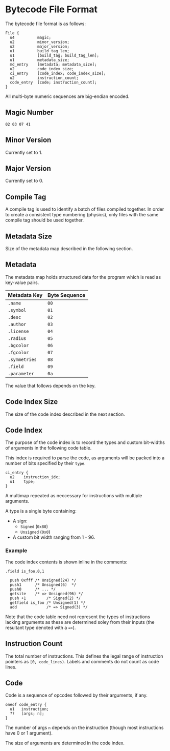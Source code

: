 # Bytecode File Format

The bytecode file format is as follows:

```
File {
  u4          magic;
  u2          minor_version;
  u2          major_version;
  u1          build_tag_len;
  u1          [build_tag; build_tag_len];
  u1          metadata_size;
  md_entry    [metadata; metadata_size];
  u2          code_index_size;
  ci_entry    [code_index; code_index_size];
  u2          instruction_count;
  code_entry  [code; instruction_count];
}
```

All multi-byte numeric sequences are big-endian encoded.

## Magic Number

```
02 03 07 41
```

## Minor Version

Currently set to 1.

## Major Version

Currently set to 0.

## Compile Tag

A compile tag is used to identify a batch of files compiled together. In order to create a consistent type numbering (physics), only files with the same compile tag should be used together.

## Metadata Size

Size of the metadata map described in the following section.

## Metadata

The metadata map holds structured data for the program which is read as key-value pairs.

|Metadata Key|Byte Sequence|
|---|---|
|`.name`|`00`|
|`.symbol`|`01`|
|`.desc`|`02`|
|`.author`|`03`|
|`.license`|`04`|
|`.radius`|`05`|
|`.bgcolor`|`06`|
|`.fgcolor`|`07`|
|`.symmetries`|`08`|
|`.field`|`09`|
|`.parameter`|`0a`|

The value that follows depends on the key.

## Code Index Size

The size of the code index described in the next section.

## Code Index

The purpose of the code index is to record the types and custom bit-widths of arguments in the following code table.

This index is required to parse the code, as arguments will be packed into a number of bits specified by their `type`.

```
ci_entry {
  u2    instruction_idx;
  u1    type;
}
```

A multimap repeated as neccessary for instructions with multiple arguments.

A type is a single byte containing:

* A sign:
  * `Signed` (`0x80`)
  * `Unsigned` (`0x0`)
* A custom bit width ranging from 1 - 96.

### Example

The code index contents is shown inline in the comments:

```
.field is_foo,0,1

  push 0xfff /* Unsigned(24) */
  push1      /* Unsigned(6)  */
  push0      /* ... */
  getsite    /* => Unsigned(96) */
  push +1         /* Signed(2) */
  getfield is_foo /* Unsigned(1) */
  add             /* => Signed(3) */
```

Note that the code table need not represent the types of instructions lacking arguments as these are determined soley from their inputs (the resultant type denoted with a `=>`).

## Instruction Count

The total number of instructions. This defines the legal range of instruction pointers as `[0, code_lines)`. Labels and comments do not count as code lines.

## Code

Code is a sequence of opcodes followed by their arguments, if any.

```
oneof code_entry {
  u1   instruction;
  ??   [args; n];
}
```

The number of args `n` depends on the instruction (though most instructions have 0 or 1 argument).

The size of arguments are determined in the code index.
